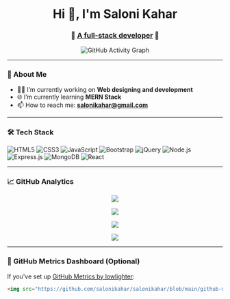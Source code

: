 <h1 align="center">Hi 👋, I'm Saloni Kahar</h1>
<h3 align="center">
  🚀 <a href="https://github.com/salonikahar">A full-stack developer</a> 🚀
</h3>

<p align="center">
  <img src="https://github-readme-activity-graph.vercel.app/graph?username=salonikahar&theme=github-compact" alt="GitHub Activity Graph"/>
</p>

---

### 🌱 About Me

- 👩‍💻 I’m currently working on **Web designing and development**
- 🌐 I’m currently learning **MERN Stack**
- 📫 How to reach me: **[salonikahar@gmail.com](mailto:salonikahar@gmail.com)**

---

### 🛠️ Tech Stack

![HTML5](https://img.shields.io/badge/HTML5-E34F26?style=for-the-badge&logo=html5&logoColor=fff)
![CSS3](https://img.shields.io/badge/CSS3-1572B6?style=for-the-badge&logo=css3&logoColor=fff)
![JavaScript](https://img.shields.io/badge/JavaScript-F7DF1E?style=for-the-badge&logo=javascript&logoColor=000)
![Bootstrap](https://img.shields.io/badge/Bootstrap-5B0AE0?style=for-the-badge&logo=bootstrap&logoColor=fff)
![jQuery](https://img.shields.io/badge/jQuery-0769AD?style=for-the-badge&logo=jquery&logoColor=white)
![Node.js](https://img.shields.io/badge/Node.js-339933?style=for-the-badge&logo=nodedotjs&logoColor=white)
![Express.js](https://img.shields.io/badge/Express.js-000000?style=for-the-badge&logo=express&logoColor=white)
![MongoDB](https://img.shields.io/badge/MongoDB-4EA94B?style=for-the-badge&logo=mongodb&logoColor=white)
![React](https://img.shields.io/badge/React-20232A?style=for-the-badge&logo=react&logoColor=61DAFB)

---

### 📈 GitHub Analytics

<!-- GitHub Streak Stats -->
<p align="center">
  <img src="https://streak-stats.demolab.com?user=salonikahar&theme=dark&hide_border=false" />

</p>

<!-- GitHub Stats Card -->
<p align="center">
  <img src="https://github-readme-stats.vercel.app/api?username=salonikahar&show_icons=true&theme=radical" />

</p>

<!-- Top Languages -->
<p align="center">
 <img src="https://github-readme-stats.vercel.app/api/top-langs/?username=salonikahar&layout=compact&theme=radical" />

</p>

<!-- GitHub Activity Graph -->
<p align="center">
  <img src="https://github-readme-activity-graph.vercel.app/graph?username=salonikahar&theme=github-compact" />

</p>

---

### 🧮 GitHub Metrics Dashboard (Optional)

If you've set up [GitHub Metrics by lowlighter](https://github.com/lowlighter/metrics):

```md
<img src="https://github.com/salonikahar/salonikahar/blob/main/github-metrics.svg" />
